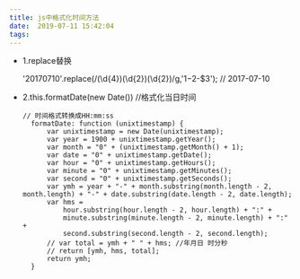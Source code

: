 ```yaml
---
title: js中格式化时间方法
date:  2019-07-11 15:42:04
tags:
---
```


- 1.replace替换

    '20170710'.replace(/(\d{4})(\d{2})(\d{2})/g,'$1-$2-$3');  // 2017-07-10


- 2.this.formatDate(new Date())  //格式化当日时间

      // 时间格式转换成HH:mm:ss
        formatDate: function (unixtimestamp) {
            var unixtimestamp = new Date(unixtimestamp);
            var year = 1900 + unixtimestamp.getYear();
            var month = "0" + (unixtimestamp.getMonth() + 1);
            var date = "0" + unixtimestamp.getDate();
            var hour = "0" + unixtimestamp.getHours();
            var minute = "0" + unixtimestamp.getMinutes();
            var second = "0" + unixtimestamp.getSeconds();
            var ymh = year + "-" + month.substring(month.length - 2, month.length) + "-" + date.substring(date.length - 2, date.length);
            var hms =
                hour.substring(hour.length - 2, hour.length) + ":" +
                minute.substring(minute.length - 2, minute.length) + ":" +
                second.substring(second.length - 2, second.length);
            // var total = ymh + " " + hms; //年月日 时分秒
            // return [ymh, hms, total]; 
            return ymh;
        }